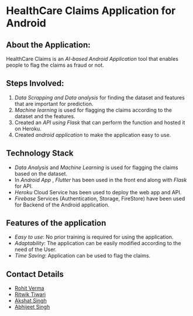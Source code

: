 # HealthCare Claims Application for Android

## About the Application:
HealthCare Claims is an *AI-based Android Application* tool that enables people to flag the claims as fraud or not.

## Steps Involved:
1. *Data Scrapping and Data analysis* for finding the dataset and features that are important for prediction.
2. *Machine learning* is used for flagging the claims according to the dataset and the features.
3. Created an *API using Flask* that can perform the function and hosted it on Heroku.
4. Created *android application* to make the application easy to use.

## Technology Stack
- *Data Analysis* and *Machine Learning* is used for flagging the claims based on the dataset.
- In *Android App* , *Flutter* has been used in the front end along with *Flask* for API.
- *Heroku* Cloud Service has been used to deploy the web app and API.
- *Firebase* Services (Authentication, Storage, FireStore) have been used for Backend of the Android application.

## Features of the application
- *Easy to use*: No prior training is required for using the application.
- *Adaptability*: The application can be easily modified according to the need of the User.
- *Time Saving*: Application can be used to flag the claims.

## Contact Details
- [Rohit Verma](https://www.linkedin.com/in/rohit96)
- [Ritwik Tiwari](https://www.linkedin.com/in/itsrko02)
- [Akshat Singh](https://www.linkedin.com/in/akshat3sep)
- [Abhijeet Singh](https://www.linkedin.com/in/1398abhisingh911)
